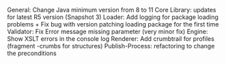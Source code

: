 General: Change Java minimum version from 8 to 11
Core Library: updates for latest R5 version (Snapshot 3)
Loader: Add logging for package loading problems + Fix bug with version patching loading package for the first time
Validator: Fix Error message missing parameter (very minor fix)
Engine: Show XSLT errors in the console log
Renderer: Add crumbtrail for profiles (fragment -crumbs for structures)
Publish-Process: refactoring to change the preconditions

